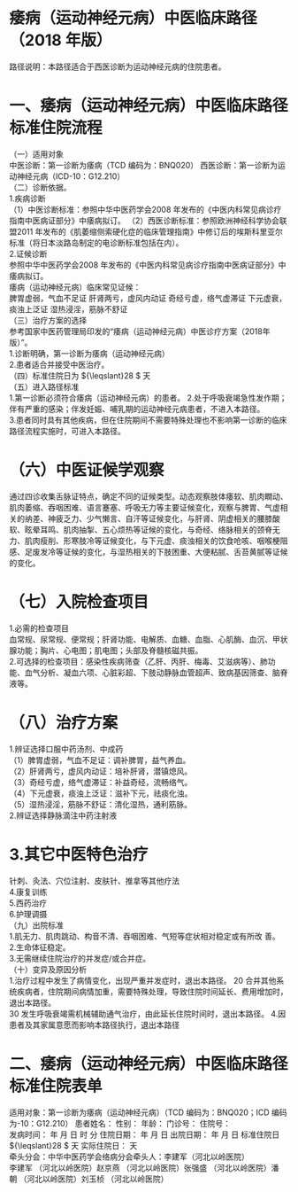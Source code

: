 # 痿病（运动神经元病）中医临床路径 （2018 年版）  
路径说明：本路径适合于西医诊断为运动神经元病的住院患者。  
# 一、痿病（运动神经元病）中医临床路径标准住院流程  
（一）适用对象  
中医诊断：第一诊断为痿病（TCD 编码为：BNQ020） 西医诊断：第一诊断为运动神经元病（ICD-10：G12.210）  
（二）诊断依据。  
1.疾病诊断  
（1）中医诊断标准：参照中华中医药学会2008 年发布的《中医内科常见病诊疗指南中医病证部分》中痿病拟订。 （2）西医诊断标准：参照欧洲神经科学协会联盟2011 年发布的《肌萎缩侧索硬化症的临床管理指南》中修订后的埃斯科里亚尔标准（将日本淡路岛制定的电诊断标准包括在内）。  
2.证候诊断  
参照中华中医药学会2008 年发布的《中医内科常见病诊疗指南中医病证部分》中痿病拟订。  
痿病（运动神经元病）临床常见证候：  
脾胃虚弱，气血不足证  肝肾两亏，虚风内动证  奇经亏虚，络气虚滞证 下元虚衰，痰浊上泛证  湿热浸淫，筋脉不舒证  
（三）治疗方案的选择  
参考国家中医药管理局印发的“痿病（运动神经元病）中医诊疗方案（2018年版）”。  
1.诊断明确，第一诊断为痿病（运动神经元病）  
2.患者适合并接受中医治疗。  
（四）标准住院日为 ${\leqslant}28 $ 天  
（五）进入路径标准  
1.第一诊断必须符合痿病（运动神经元病）的患者。 2.处于呼吸衰竭急性发作期；伴有严重的感染；伴发妊娠、哺乳期的运动神经元病患者，不进入本路径。  
3.患者同时具有其他疾病，但在住院期间不需要特殊处理也不影响第一诊断的临床路径流程实施时，可进入本路径。  
# （六）中医证候学观察  
通过四诊收集舌脉证特点，确定不同的证候类型。动态观察肢体痿软、肌肉瞤动、肌肉萎缩、吞咽困难、语言蹇塞、呼吸无力等主要证候变化，观察与脾胃、气虚相关的纳差、神疲乏力、少气懒言、自汗等证候变化，与肝肾、阴虚相关的腰膝酸软、眩晕耳鸣、肌肉抽掣、五心烦热等证候的变化，与奇经、络脉相关的颈脊无力、肌肉瘦削、形寒肢冷等证候变化，与下元虚、痰浊相关的饮食呛咳、咽喉梗阻感、足废发冷等证候的变化，与湿热相关的下肢困重、大便粘腻、舌苔黄腻等证候的变化。  
# （七）入院检查项目  
1.必需的检查项目  
血常规、尿常规、便常规；肝肾功能、电解质、血糖、血脂、心肌酶、血沉、甲状腺功能；胸片、心电图；肌电图；头部及脊髓核磁共振。  
2.可选择的检查项目：感染性疾病筛查（乙肝、丙肝、梅毒、艾滋病等）、肺功能、血气分析、凝血六项、心脏彩超、下肢动静脉血管超声、致病基因筛查、脑脊液等。  
# （八）治疗方案  
1.辨证选择口服中药汤剂、中成药  
（1）脾胃虚弱，气血不足证：调补脾胃，益气养血。  
（2）肝肾两亏，虚风内动证：培补肝肾，潜镇熄风。  
（3）奇经亏虚，络气虚滞证：补益奇经，流畅络气。  
（4）下元虚衰，痰浊上泛证：滋补下元，祛痰化浊。  
（5）湿热浸淫，筋脉不舒证：清化湿热，通利筋脉。  
2.辨证选择静脉滴注中药注射液  
# 3.其它中医特色治疗  
针刺、灸法、穴位注射、皮肤针、推拿等其他疗法  
4.康复训练  
5.西药治疗  
6.护理调摄  
（九）出院标准  
1.肌无力、肌肉跳动、构音不清、吞咽困难、气短等症状相对稳定或有所改 善。  
2.生命体征稳定。  
3.无需继续住院治疗的并发症/或合并症。  
（十）变异及原因分析  
1.治疗过程中发生了病情变化，出现严重并发症时，退出本路径。 20 合并其他系统疾病者，住院期间病情加重，需要特殊处理，导致住院时间延长、费用增加时，退出本路径。  
30 发生呼吸衰竭需机械辅助通气治疗，由此延长住院时间时，退出本路径。 4.因患者及其家属意愿而影响本路径执行，退出本路径  
# 二、痿病（运动神经元病）中医临床路径标准住院表单  
适用对象：第一诊断为痿病（运动神经元病）（TCD 编码为：BNQ020；ICD 编码为-10：G12.210） 患者姓名：          性别：    年龄：     门诊号：         住院号：  
发病时间：   年  月  日  时  分  住院日期：   年  月  日 出院日期：   年  月   日 标准住院日 ${\leqslant}28 $ 天               实际住院日：    天  
牵头分会：中华中医药学会络病分会牵头人：李建军（河北以岭医院）  
李建军 （河北以岭医院）赵京燕 （河北以岭医院）张强盛 （河北以岭医院）潘  朝  （河北以岭医院）刘玉桢 （河北以岭医院）  